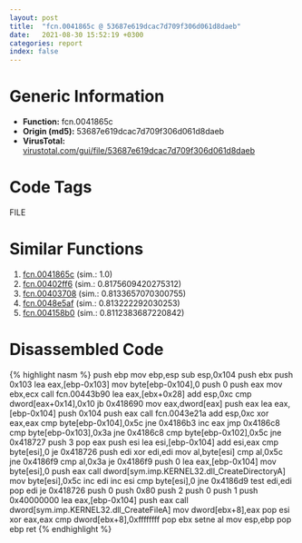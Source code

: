 ```yaml
---
layout: post
title:  "fcn.0041865c @ 53687e619dcac7d709f306d061d8daeb"
date:   2021-08-30 15:52:19 +0300
categories: report
index: false
---
```


# Generic Information
- **Function:** fcn.0041865c
- **Origin (md5):** 53687e619dcac7d709f306d061d8daeb
- **VirusTotal:** [virustotal.com/gui/file/53687e619dcac7d709f306d061d8daeb][virustotal_ref]

# Code Tags
<span class="tag" id="FILE">FILE</span>


# Similar Functions

1. [fcn.0041865c][similar_1_ref] (sim.: 1.0)
2. [fcn.00402ff6][similar_2_ref] (sim.: 0.8175609420275312)
3. [fcn.00403708][similar_3_ref] (sim.: 0.8133657070300755)
4. [fcn.0048e5af][similar_4_ref] (sim.: 0.813222292030253)
5. [fcn.004158b0][similar_5_ref] (sim.: 0.8112383687220842)


# Disassembled Code

{% highlight nasm %}
push ebp
mov ebp,esp
sub esp,0x104
push ebx
push 0x103
lea eax,[ebp-0x103]
mov byte[ebp-0x104],0
push 0
push eax
mov ebx,ecx
call fcn.00443b90
lea eax,[ebx+0x28]
add esp,0xc
cmp dword[eax+0x14],0x10
jb 0x418690
mov eax,dword[eax]
push eax
lea eax,[ebp-0x104]
push 0x104
push eax
call fcn.0043e21a
add esp,0xc
xor eax,eax
cmp byte[ebp-0x104],0x5c
jne 0x4186b3
inc eax
jmp 0x4186c8
cmp byte[ebp-0x103],0x3a
jne 0x4186c8
cmp byte[ebp-0x102],0x5c
jne 0x418727
push 3
pop eax
push esi
lea esi,[ebp-0x104]
add esi,eax
cmp byte[esi],0
je 0x418726
push edi
xor edi,edi
mov al,byte[esi]
cmp al,0x5c
jne 0x4186f9
cmp al,0x3a
je 0x4186f9
push 0
lea eax,[ebp-0x104]
mov byte[esi],0
push eax
call dword[sym.imp.KERNEL32.dll_CreateDirectoryA]
mov byte[esi],0x5c
inc edi
inc esi
cmp byte[esi],0
jne 0x4186d9
test edi,edi
pop edi
je 0x418726
push 0
push 0x80
push 2
push 0
push 1
push 0x40000000
lea eax,[ebp-0x104]
push eax
call dword[sym.imp.KERNEL32.dll_CreateFileA]
mov dword[ebx+8],eax
pop esi
xor eax,eax
cmp dword[ebx+8],0xffffffff
pop ebx
setne al
mov esp,ebp
pop ebp
ret 
{% endhighlight %}


[similar_1_ref]: /report/fcn.0041865c@ba5ec83721de3ca10b3c9583f3b2c6a1
[similar_2_ref]: /report/fcn.00402ff6@1123b7aa5760238fe93045e585b8234c
[similar_3_ref]: /report/fcn.00403708@1123b7aa5760238fe93045e585b8234c
[similar_4_ref]: /report/fcn.0048e5af@18980bd3439a28c3ca084fb94b418e27
[similar_5_ref]: /report/fcn.004158b0@f360d53698056c0bd2342cbdb569d856
[virustotal_ref]: https://www.virustotal.com/gui/file/53687e619dcac7d709f306d061d8daeb